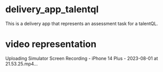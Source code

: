 # delivery_app_talentql

  This is a delivery app that represents an assessment task for a talentQL.

# video representation
Uploading Simulator Screen Recording - iPhone 14 Plus - 2023-08-01 at 21.53.25.mp4…

